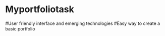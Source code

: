 # Myportfoliotask
#User friendly interface and emerging technologies 
#Easy way to create a basic portfolio
